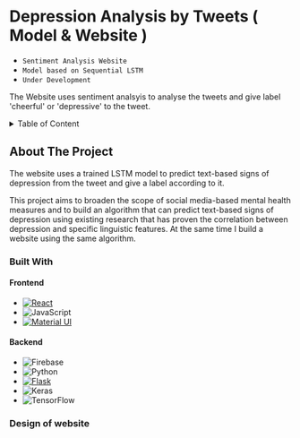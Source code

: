 <a name="readme-top"></a>
# Depression Analysis by Tweets ( Model & Website )
* ` Sentiment Analysis Website `
* ` Model based on Sequential LSTM `
* ` Under Development `


The Website uses sentiment analsyis to analyse the tweets and give label 'cheerful' or 'depressive' to the tweet.

<details>
  <summary>Table of Content</summary>
  <ol>
    <li>
      <a href="#about-the-project">About The Project</a>
      <ol>
        <li><a href="#A">Built With</a></li>
        <li><a href="#B">About the Deep Learning Model</a></li>
      </ol>
    </li>
    <li>
      <a href="#D">Project Phases</a>
      <ol>
        <li>
          <a href="#E">Building Model</a>
          <ol>
            <li><a href="#F">Gathering Data</a></li>
            <li><a href="#G">Preprocessing Data</a></li>
            <li><a href="#H">Building sentiment analysis model</a></li>
          </ol>
         </li>
         <li><a href="#H">Proposed Website Model</a></li>
      </ol>
    </li>
    <li><a href="#I">Challenges Faced</a></li>
    <li><a href="#J">Future Plan</a></li>
    <li><a href="#K">References</a></li>
  </ol>
</details>

## About The Project

The website uses a trained LSTM model to predict text-based signs of depression from the tweet and give a label according to it.

This project aims to broaden the scope of social media-based mental health measures and to build an algorithm that can predict text-based signs of depression using existing research that has proven the correlation between depression and specific linguistic features. At the same time I build a website using the same algorithm.

### Built With

#### Frontend
* [![React][React.js]][React-url]
* ![JavaScript](https://img.shields.io/badge/javascript-%23323330.svg?style=for-the-badge&logo=javascript&logoColor=%23F7DF1E)
* [![Material UI][Material.js]][Material-url]

#### Backend
* ![Firebase](https://img.shields.io/badge/Firebase-039BE5?style=for-the-badge&logo=Firebase&logoColor=white)
* ![Python](https://img.shields.io/badge/python-3670A0?style=for-the-badge&logo=python&logoColor=ffdd54)
* [![Flask][Flask.js]][Flask-url]
* ![Keras](https://img.shields.io/badge/Keras-%23D00000.svg?style=for-the-badge&logo=Keras&logoColor=white)
* ![TensorFlow](https://img.shields.io/badge/TensorFlow-%23FF6F00.svg?style=for-the-badge&logo=TensorFlow&logoColor=white)

### Design of website



[Material.js]: https://img.shields.io/badge/Material--UI-0081CB?style=for-the-badge&logo=mui&logoColor=white
[Material-url]: https://mui.com/
[React.js]: https://img.shields.io/badge/React-20232A?style=for-the-badge&logo=react&logoColor=61DAFB
[React-url]: https://reactjs.org/
[Flask.js]: https://img.shields.io/badge/Flask-000000?style=for-the-badge&logo=flask&logoColor=white
[Flask-url]: https://flask.palletsprojects.com/en/2.2.x/

